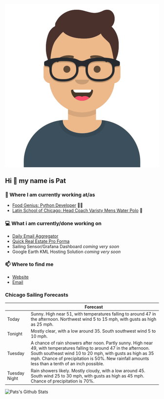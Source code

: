 [![Social banner for p-j-falconer](https://raw.githubusercontent.com/P-J-FALCONER/P-J-FALCONER/master/assets/avataaars.svg)](https://patfalconer.com/)
## Hi :wave: my name is Pat

### 💼 Where I am currently working at/as
- [Food Genius: Python Developer](https://getfoodgenius.com/) 🍔🐍
- [Latin School of Chicago: Head Coach Varisty Mens Water Polo](https://www.latinschool.org/) 🤽


### 💻 What i am currently/done working on
 - [Daily Email Aggregator](https://github.com/P-J-FALCONER/dott_daily_mail)
 - [Quick Real Estate Pro Forma](https://github.com/P-J-FALCONER/henry)
 - Sailing Sensor/Grafana Dashboard *coming very soon*
 - Google Earth KML Hosting Solution *coming very soon*

### 📫 Where to find me
 - [Website](https://patfalconer.com/)
 - [Email](mailto:patrick.j.falconer@gmail.com)


### Chicago Sailing Forecasts
|   | Forecast  |
|---|---|
| Today | Sunny. High near 51, with temperatures falling to around 47 in the afternoon. Northwest wind 5 to 15 mph, with gusts as high as 25 mph. |
| Tonight | Mostly clear, with a low around 35. South southwest wind 5 to 10 mph. |
| Tuesday | A chance of rain showers after noon. Partly sunny. High near 49, with temperatures falling to around 47 in the afternoon. South southeast wind 10 to 20 mph, with gusts as high as 35 mph. Chance of precipitation is 50%. New rainfall amounts less than a tenth of an inch possible. |
| Tuesday Night | Rain showers likely. Mostly cloudy, with a low around 45. South wind 25 to 30 mph, with gusts as high as 45 mph. Chance of precipitation is 70%. |

![Pats's Github Stats](https://github-readme-stats.vercel.app/api?username=p-j-falconer&show_icons=true&theme=radical)
